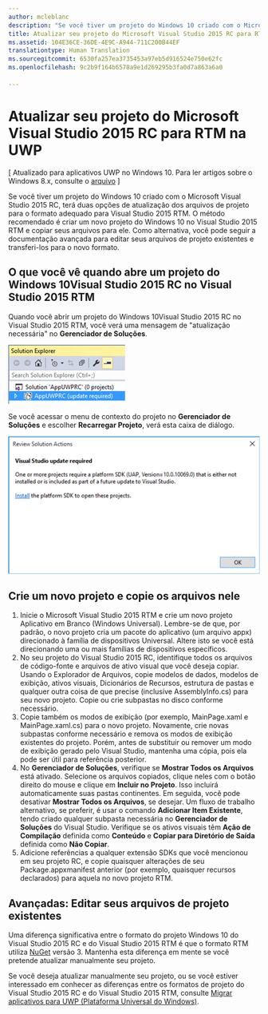 ```yaml
---
author: mcleblanc
description: "Se você tiver um projeto do Windows 10 criado com o Microsoft Visual Studio 2015 RC, terá duas opções de atualização dos arquivos de projeto para o formato adequado para Visual Studio 2015 RTM."
title: Atualizar seu projeto do Microsoft Visual Studio 2015 RC para RTM na UWP
ms.assetid: 104E36CE-36DE-4E9C-A944-711C200B44EF
translationtype: Human Translation
ms.sourcegitcommit: 6530fa257ea3735453a97eb5d916524e750e62fc
ms.openlocfilehash: 9c2b9f164b6578a9e1d269295b3fa0d7a863a6a0

---
```


# Atualizar seu projeto do Microsoft Visual Studio 2015 RC para RTM na UWP

\[ Atualizado para aplicativos UWP no Windows 10. Para ler artigos sobre o Windows 8.x, consulte o [arquivo](http://go.microsoft.com/fwlink/p/?linkid=619132) \]

Se você tiver um projeto do Windows 10 criado com o Microsoft Visual Studio 2015 RC, terá duas opções de atualização dos arquivos de projeto para o formato adequado para Visual Studio 2015 RTM. O método recomendado é criar um novo projeto do Windows 10 no Visual Studio 2015 RTM e copiar seus arquivos para ele. Como alternativa, você pode seguir a documentação avançada para editar seus arquivos de projeto existentes e transferi-los para o novo formato.

## O que você vê quando abre um projeto do Windows 10Visual Studio 2015 RC no Visual Studio 2015 RTM

Quando você abrir um projeto do Windows 10Visual Studio 2015 RC no Visual Studio 2015 RTM, você verá uma mensagem de "atualização necessária" no **Gerenciador de Soluções**.

![atualização necessária](images/vsrc-to-rtm/solution-explorer.png)

Se você acessar o menu de contexto do projeto no **Gerenciador de Soluções** e escolher **Recarregar Projeto**, verá esta caixa de diálogo.

![atualização do visual studio necessária](images/vsrc-to-rtm/reload-project.png)

## Crie um novo projeto e copie os arquivos nele

1.  Inicie o Microsoft Visual Studio 2015 RTM e crie um novo projeto Aplicativo em Branco (Windows Universal). Lembre-se de que, por padrão, o novo projeto cria um pacote do aplicativo (um arquivo appx) direcionado à família de dispositivos Universal. Altere isto se você está direcionando uma ou mais famílias de dispositivos específicos.
2.  No seu projeto do Visual Studio 2015 RC, identifique todos os arquivos de código-fonte e arquivos de ativo visual que você deseja copiar. Usando o Explorador de Arquivos, copie modelos de dados, modelos de exibição, ativos visuais, Dicionários de Recursos, estrutura de pastas e qualquer outra coisa de que precise (inclusive AssemblyInfo.cs) para seu novo projeto. Copie ou crie subpastas no disco conforme necessário.
3.  Copie também os modos de exibição (por exemplo, MainPage.xaml e MainPage.xaml.cs) para o novo projeto. Novamente, crie novas subpastas conforme necessário e remova os modos de exibição existentes do projeto. Porém, antes de substituir ou remover um modo de exibição gerado pelo Visual Studio, mantenha uma cópia, pois ela pode ser útil para referência posterior.
4.  No **Gerenciador de Soluções**, verifique se **Mostrar Todos os Arquivos** está ativado. Selecione os arquivos copiados, clique neles com o botão direito do mouse e clique em **Incluir no Projeto**. Isso incluirá automaticamente suas pastas continentes. Em seguida, você pode desativar **Mostrar Todos os Arquivos**, se desejar. Um fluxo de trabalho alternativo, se preferir, é usar o comando **Adicionar Item Existente**, tendo criado qualquer subpasta necessária no **Gerenciador de Soluções** do Visual Studio. Verifique se os ativos visuais têm **Ação de Compilação** definida como **Conteúdo** e **Copiar para Diretório de Saída** definida como **Não Copiar**.
5.  Adicione referências a qualquer extensão SDKs que você mencionou em seu projeto RC, e copie quaisquer alterações de seu Package.appxmanifest anterior (por exemplo, quaisquer recursos declarados) para aquela no novo projeto RTM.

## Avançadas: Editar seus arquivos de projeto existentes

Uma diferença significativa entre o formato do projeto Windows 10 do Visual Studio 2015 RC e do Visual Studio 2015 RTM é que o formato RTM utiliza [NuGet](http://docs.nuget.org/) versão 3. Mantenha esta diferença em mente se você pretende atualizar manualmente seu projeto.

Se você deseja atualizar manualmente seu projeto, ou se você estiver interessado em conhecer as diferenças entre os formatos de projeto do Visual Studio 2015 RC e do Visual Studio 2015 RTM, consulte [Migrar aplicativos para UWP (Plataforma Universal do Windows)](http://msdn.microsoft.com/library/mt148501.aspx).




<!--HONumber=Jun16_HO4-->


